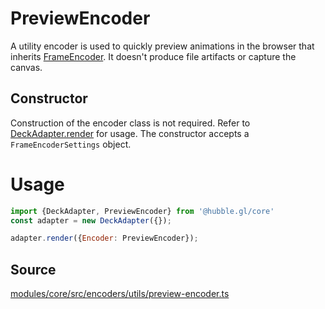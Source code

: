 # PreviewEncoder

A utility encoder is used to quickly preview animations in the browser that inherits [FrameEncoder](/docs/api-reference/encoder/frame-encoder). It doesn't produce file artifacts or capture the canvas.

## Constructor

Construction of the encoder class is not required. Refer to [DeckAdapter.render](/docs/api-reference/deck-adapter#render) for usage. The constructor accepts a `FrameEncoderSettings` object.

# Usage

```js
import {DeckAdapter, PreviewEncoder} from '@hubble.gl/core'
const adapter = new DeckAdapter({});

adapter.render({Encoder: PreviewEncoder});
```

## Source

[modules/core/src/encoders/utils/preview-encoder.ts](https://github.com/visgl/hubble.gl/tree/1.4-release/modules/core/src/encoders/utils/preview-encoder.ts)